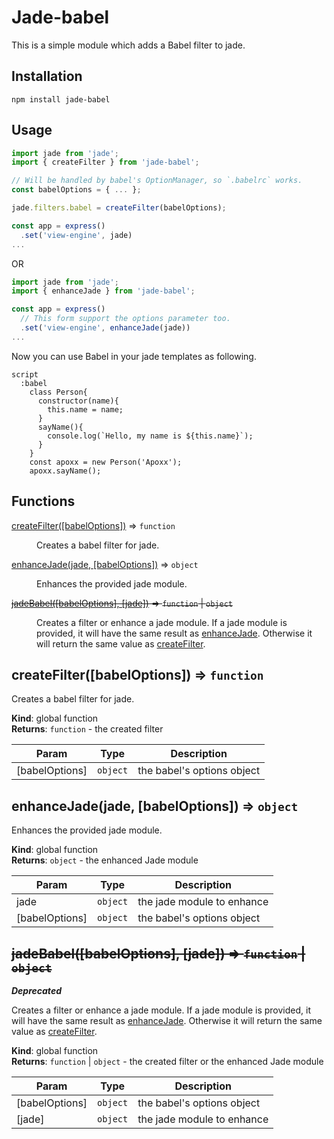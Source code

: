 # Jade-babel

This is a simple module which adds a Babel filter to jade.

## Installation

```shell
npm install jade-babel
```

## Usage

```js
import jade from 'jade';
import { createFilter } from 'jade-babel';

// Will be handled by babel's OptionManager, so `.babelrc` works.
const babelOptions = { ... };

jade.filters.babel = createFilter(babelOptions);

const app = express()
  .set('view-engine', jade)
...
```

OR

```js
import jade from 'jade';
import { enhanceJade } from 'jade-babel';

const app = express()
  // This form support the options parameter too.
  .set('view-engine', enhanceJade(jade))
...
```


Now you can use Babel in your jade templates as following.

```jade
script
  :babel
    class Person{
      constructor(name){
        this.name = name;
      }
      sayName(){
        console.log(`Hello, my name is ${this.name}`);
      }
    }
    const apoxx = new Person('Apoxx');
    apoxx.sayName();
```

## Functions

<dl>
<dt><a href="#createFilter">createFilter([babelOptions])</a> ⇒ <code>function</code></dt>
<dd><p>Creates a babel filter for jade.</p>
</dd>
<dt><a href="#enhanceJade">enhanceJade(jade, [babelOptions])</a> ⇒ <code>object</code></dt>
<dd><p>Enhances the provided jade module.</p>
</dd>
<dt><del><a href="#jadeBabel">jadeBabel([babelOptions], [jade])</a> ⇒ <code>function</code> | <code>object</code></del></dt>
<dd><p>Creates a filter or enhance a jade module.
If a jade module is provided, it will have the same result as <a href="#enhanceJade">enhanceJade</a>.
Otherwise it will return the same value as <a href="#createFilter">createFilter</a>.</p>
</dd>
</dl>

<a name="createFilter"></a>
## createFilter([babelOptions]) ⇒ <code>function</code>
Creates a babel filter for jade.

**Kind**: global function  
**Returns**: <code>function</code> - the created filter  

| Param | Type | Description |
| --- | --- | --- |
| [babelOptions] | <code>object</code> | the babel's options object |

<a name="enhanceJade"></a>
## enhanceJade(jade, [babelOptions]) ⇒ <code>object</code>
Enhances the provided jade module.

**Kind**: global function  
**Returns**: <code>object</code> - the enhanced Jade module  

| Param | Type | Description |
| --- | --- | --- |
| jade | <code>object</code> | the jade module to enhance |
| [babelOptions] | <code>object</code> | the babel's options object |

<a name="jadeBabel"></a>
## ~~jadeBabel([babelOptions], [jade]) ⇒ <code>function</code> &#124; <code>object</code>~~
***Deprecated***

Creates a filter or enhance a jade module.
If a jade module is provided, it will have the same result as [enhanceJade](#enhanceJade).
Otherwise it will return the same value as [createFilter](#createFilter).

**Kind**: global function  
**Returns**: <code>function</code> &#124; <code>object</code> - the created filter or the enhanced Jade module  

| Param | Type | Description |
| --- | --- | --- |
| [babelOptions] | <code>object</code> | the babel's options object |
| [jade] | <code>object</code> | the jade module to enhance |
